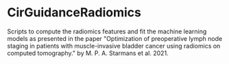 # CirGuidanceRadiomics
Scripts to compute the radiomics features and fit the machine learning models as presented in the paper "Optimization of preoperative lymph node staging in patients with muscle-invasive bladder cancer using radiomics on computed tomography." by M. P. A. Starmans et al. 2021.
